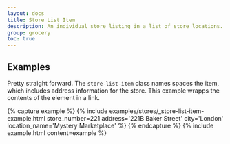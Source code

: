 ```yaml
---
layout: docs
title: Store List Item
description: An individual store listing in a list of store locations.
group: grocery
toc: true
---
```


## Examples

Pretty straight forward. The `store-list-item` class names spaces the item, which includes address information for the 
store. This example wrapps the contents of the element in a link.

{% capture example %}
        {% include examples/stores/_store-list-item-example.html store_number=221 address='221B Baker Street' city='London' location_name='Mystery Marketplace' %}
{% endcapture %}
{% include example.html content=example %}


